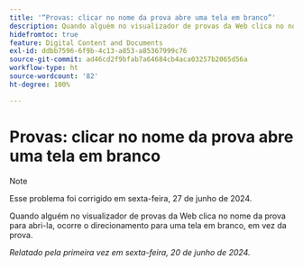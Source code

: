 ```yaml
---
title: '“Provas: clicar no nome da prova abre uma tela em branco”'
description: Quando alguém no visualizador de provas da Web clica no nome da prova para abri-la, ocorre o direcionamento para uma tela em branco, em vez da prova.
hidefromtoc: true
feature: Digital Content and Documents
exl-id: ddbb7596-6f9b-4c13-a853-a85367999c76
source-git-commit: ad46cd2f9bfab7a64684cb4aca03257b2065d56a
workflow-type: ht
source-wordcount: '82'
ht-degree: 100%

---
```


# Provas: clicar no nome da prova abre uma tela em branco

>[!NOTE]
>
>Esse problema foi corrigido em sexta-feira, 27 de junho de 2024.

Quando alguém no visualizador de provas da Web clica no nome da prova para abri-la, ocorre o direcionamento para uma tela em branco, em vez da prova.

_Relatado pela primeira vez em sexta-feira, 20 de junho de 2024._

